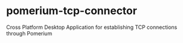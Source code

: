 # pomerium-tcp-connector
Cross Platform Desktop Application for establishing TCP connections through Pomerium
